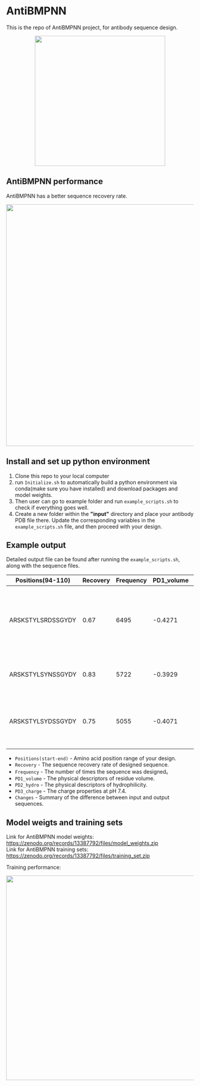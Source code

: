 # AntiBMPNN

This is the repo of AntiBMPNN project, for antibody sequence design.

<p align="center">
<img width="350" src="https://github.com/zeysun/AntiBMPNN/blob/main/figures/AntiBMPNN_1.jpg">
</p>

## AntiBMPNN performance

AntiBMPNN has a better sequence recovery rate.
<p align="center">
<img width="650" src="https://github.com/zeysun/AntiBMPNN/blob/main/figures/AntiBMPNN_3.jpg">
</p>

## Install and set up python environment

1. Clone this repo to your local computer
2. run `Initialize.sh` to automatically build a python environment via conda(make sure you have installed) and download packages and model weights.
3. Then user can go to example folder and run `example_scripts.sh` to check if everything goes well.
4. Create a new folder within the **"input"** directory and place your antibody PDB file there. Update the corresponding variables in the `example_scripts.sh` file, and then proceed with your design.
## Example output
Detailed output file can be found after running the `example_scripts.sh`, along with the sequence files.

| Positions(94-110) | Recovery | Frequency | PD1_volume | PD2_hydro | PD3_charge | Changes                                                                                  |
|--------------------|----------|-----------|------------|-----------|------------|------------------------------------------------------------------------------------------|
| ARSKSTYLSRDSSGYDY | 0.67     | 6495      | -0.4271    | 0.3253    | 0.9881     | [('I', 101, 'L'), ('Y', 103, 'R'), ('N', 104, 'D'), ('N', 106, 'S')]                   |
| ARSKSTYLSYNSSGYDY | 0.83     | 5722      | -0.3929    | 0.2118    | 0.9858     | [('I', 101, 'L'), ('N', 106, 'S')]                                                       |
| ARSKSTYLSYDSSGYDY | 0.75     | 5055      | -0.4071    | 0.2376    | -0.014     | [('I', 101, 'L'), ('N', 104, 'D'), ('N', 106, 'S')]                                      |

* `Positions(start-end)` - Amino acid position range of your design.
* `Recovery` - The sequence recovery rate of designed sequence.
* `Frequency` - The number of times the sequence was designed。
* `PD1_volume` - The physical descriptors of residue volume.
* `PD2_hydro` - The physical descriptors of hydrophilicity.
* `PD3_charge` - The charge properties at pH 7.4.
* `Changes` - Summary of the difference between input and output sequences.

## Model weigts and training sets<br>

Link for AntiBMPNN model weights: https://zenodo.org/records/13387792/files/model_weights.zip<br>
Link for AntiBMPNN training sets: https://zenodo.org/records/13387792/files/training_set.zip

Training performance:
<p align="center">
<img width="550" src="https://github.com/zeysun/AntiBMPNN/blob/main/figures/AntiBMPNN_2.jpg">
</p>
